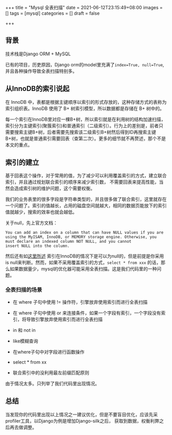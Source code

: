 +++
title = "Mysql 全表扫描"
date = 2021-06-12T23:15:49+08:00
images = []
tags = [mysql]
categories = []
draft = false

+++

## 背景

技术栈是Django ORM + MySQL

已有的项目，历吏原因，Django orm的model里充满了`index=True, null=True`,  并且各种操作导致全表扫描特别多。

## 从InnoDB的索引说起

在 InnoDB 中，表都是根据主键顺序以索引的形式存放的，这种存储方式的表称为索引组织表。InnoDB 使用了 B+ 树索引模型，所以数据都是存储在 B+ 树中的。

 每一个索引在InnoDB里对应一棵B+树，所以索引就是在利用树的结构加速扫描，索引分为主键索引(聚簇索引)和普通索引（二级索引）。行为上的差别是，前者只需要搜索主键B+树，后者需要先搜索该二级索引B+树然后得到ID再搜索主键B+树，也就是普通索引需要回表（查第二次）。更多的细节就不再赘述，那个不是本文的重点。

## 索引的建立

基于回表这个操作，对于常用的值，为了减少可以利用覆盖索引的方式，建立联合索引，并且通过规划联合索引的顺序来减少索引数， 不需要回表来提高性能，当然会造成索引树的维护问题，这个需要权衡。

我们的业务表里的很多字段是字符串类型的，并且很多做了联合索引，这里就存在一个问题了。索引的值越长，占用的磁盘空间就越大，相同的数据页能放下的索引值就越少，搜索的效率也就会越低。

关于null，先上官方文档：

 ```
 You can add an index on a column that can have NULL values if you are using the MyISAM, InnoDB, or MEMORY storage engine. Otherwise, you must declare an indexed column NOT NULL, and you cannot insert NULL into the column.
 ```

然后还有如[这里所述](https://dev.mysql.com/doc/refman/5.7/en/is-null-optimization.html)  索引在InnoDB的情况下是可以为null的，但是前提是你采用is null来判断。然而，如果不采用覆盖索引的方式，`select * from xxx` 的话，那么如果数据量少，mysql的优化器可能采用全表扫描。这是我们代码里的一种问题。

### 全表扫描的场景

* 在 where 子句中使用 !=  操作符，引擎放弃使用索引而进行全表扫描

* 在 where 子句中使用 or 来连接条件，如果一个字段有索引，一个字段没有索引，将导致引擎放弃使用索引而进行全表扫描

* in 和 not in 
* like模糊查询
* 在where子句中对字段进行函数操作
* select * from xx
* 联合索引中的没利用最左前缀匹配原则

由于情况太多。只列举了我们代码里出现情况。

## 总结

当发现你的代码里出现以上情况之一建议优化，但是不要盲目优化，应该先采profiler工具，以Django为例是增加Django-silk之后， 获取到数据，权衡利弊之后再去做调整。
